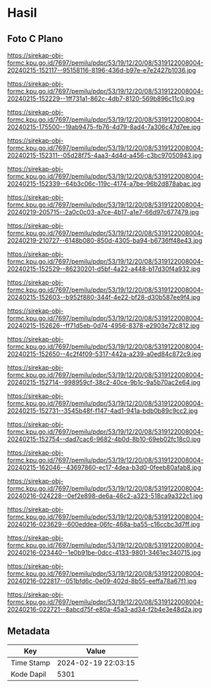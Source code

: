 # Hasil

## Foto C Plano

https://sirekap-obj-formc.kpu.go.id/7697/pemilu/pdpr/53/19/12/20/08/5319122008004-20240215-152117--95158116-8196-436d-b97e-e7e2427b1036.jpg

https://sirekap-obj-formc.kpu.go.id/7697/pemilu/pdpr/53/19/12/20/08/5319122008004-20240215-152229--1ff731a1-862c-4db7-8120-569b896c11c0.jpg

https://sirekap-obj-formc.kpu.go.id/7697/pemilu/pdpr/53/19/12/20/08/5319122008004-20240215-175500--19ab9475-fb76-4d79-8ad4-7a306c47d7ee.jpg

https://sirekap-obj-formc.kpu.go.id/7697/pemilu/pdpr/53/19/12/20/08/5319122008004-20240215-152311--05d28f75-4aa3-4d4d-a456-c3bc97050943.jpg

https://sirekap-obj-formc.kpu.go.id/7697/pemilu/pdpr/53/19/12/20/08/5319122008004-20240215-152339--64b3c06c-119c-4174-a7be-96b2d878abac.jpg

https://sirekap-obj-formc.kpu.go.id/7697/pemilu/pdpr/53/19/12/20/08/5319122008004-20240219-205715--2a0c0c03-a7ce-4b17-a1e7-66d97c677479.jpg

https://sirekap-obj-formc.kpu.go.id/7697/pemilu/pdpr/53/19/12/20/08/5319122008004-20240219-210727--6148b080-850d-4305-ba94-b6736ff48e43.jpg

https://sirekap-obj-formc.kpu.go.id/7697/pemilu/pdpr/53/19/12/20/08/5319122008004-20240215-152529--86230201-d5bf-4a22-a448-b17d30f4a932.jpg

https://sirekap-obj-formc.kpu.go.id/7697/pemilu/pdpr/53/19/12/20/08/5319122008004-20240215-152603--b952f880-344f-4e22-bf28-d30b587ee9f4.jpg

https://sirekap-obj-formc.kpu.go.id/7697/pemilu/pdpr/53/19/12/20/08/5319122008004-20240215-152626--ff71d5eb-0d74-4956-8378-e2903e72c812.jpg

https://sirekap-obj-formc.kpu.go.id/7697/pemilu/pdpr/53/19/12/20/08/5319122008004-20240215-152650--4c2f4f09-5317-442a-a239-a0ed84c872c9.jpg

https://sirekap-obj-formc.kpu.go.id/7697/pemilu/pdpr/53/19/12/20/08/5319122008004-20240215-152714--998959cf-38c2-40ce-9b1c-9a5b70ac2e64.jpg

https://sirekap-obj-formc.kpu.go.id/7697/pemilu/pdpr/53/19/12/20/08/5319122008004-20240215-152731--3545b48f-f147-4ad1-941a-bdb0b89c9cc2.jpg

https://sirekap-obj-formc.kpu.go.id/7697/pemilu/pdpr/53/19/12/20/08/5319122008004-20240215-152754--dad7cac6-9682-4b0d-8b10-69eb02fc18c0.jpg

https://sirekap-obj-formc.kpu.go.id/7697/pemilu/pdpr/53/19/12/20/08/5319122008004-20240215-162046--43697860-ec17-4dea-b3d0-0feeb80afab8.jpg

https://sirekap-obj-formc.kpu.go.id/7697/pemilu/pdpr/53/19/12/20/08/5319122008004-20240216-024228--0ef2e898-de6a-46c2-a323-518ca9a322c1.jpg

https://sirekap-obj-formc.kpu.go.id/7697/pemilu/pdpr/53/19/12/20/08/5319122008004-20240216-023629--600eddea-06fc-468a-ba55-c16ccbc3d7ff.jpg

https://sirekap-obj-formc.kpu.go.id/7697/pemilu/pdpr/53/19/12/20/08/5319122008004-20240216-023440--1e0b91be-0dcc-4133-9801-3461ec340715.jpg

https://sirekap-obj-formc.kpu.go.id/7697/pemilu/pdpr/53/19/12/20/08/5319122008004-20240216-022817--051bfd6c-0e09-402d-8b55-eeffa78a67f1.jpg

https://sirekap-obj-formc.kpu.go.id/7697/pemilu/pdpr/53/19/12/20/08/5319122008004-20240216-022721--8abcd75f-e80a-45a3-ad34-f2b4e3e48d2a.jpg


## Metadata

| Key        | Value               |
| ---------- | ------------------- |
| Time Stamp | 2024-02-19 22:03:15 |
| Kode Dapil | 5301                |



